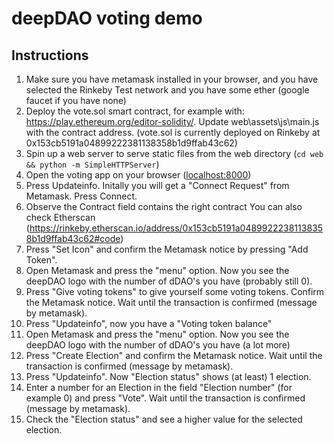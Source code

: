 # deepDAO voting demo

## Instructions
1. Make sure you have metamask installed in your browser, and you have selected the Rinkeby Test network and you have some ether (google faucet if you have none)
2. Deploy the vote.sol smart contract, for example with: https://play.ethereum.org/editor-solidity/. Update web\assets\js\main.js with the contract address.
   (vote.sol is currently deployed on Rinkeby at 0x153cb5191a04899222381138358b1d9ffab43c62)
3. Spin up a web server to serve static files from the web directory (`cd web && python -m SimpleHTTPServer`)
4. Open the voting app on your browser ([localhost:8000](http://localhost:8000))
5. Press Updateinfo. Initally you will get a "Connect Request" from Metamask. Press Connect.
6. Observe the Contract field contains the right contract
    You can also check Etherscan (https://rinkeby.etherscan.io/address/0x153cb5191a04899222381138358b1d9ffab43c62#code)
7. Press "Set Icon" and confirm the Metamask notice by pressing "Add Token".
8. Open Metamask and press the "menu" option. Now you see the deepDAO logo with the number of dDAO's you have (probably still 0).
9. Press "Give voting tokens" to give yourself some voting tokens. Confirm the Metamask notice. Wait until the transaction is confirmed (message by metamask).
10. Press "Updateinfo", now you have a "Voting token balance"
11. Open Metamask and press the "menu" option. Now you see the deepDAO logo with the number of dDAO's you have (a lot more)
12. Press "Create Election" and confirm the Metamask notice. Wait until the transaction is confirmed (message by metamask).
13. Press "Updateinfo". Now "Election status" shows (at least) 1 election.
14. Enter a number for an Election in the field "Election number" (for example 0) and press "Vote". Wait until the transaction is confirmed (message by metamask).
15. Check the "Election status" and see a higher value for the selected election.
